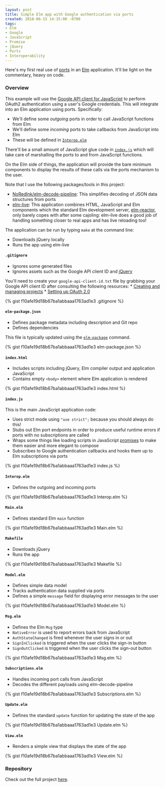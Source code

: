```yaml
---
layout: post
title: Simple Elm app with Google authentication via ports
created: 2018-06-15 14:15:00 -0700
tags:
- Elm
- Google
- JavaScript
- Promise
- jQuery
- Ports
- Interoperability
---
```

Here's my first real use of [ports][ports] in an [Elm][elm] application. It'll be light on the commentary, heavy on code.

### Overview

This example will use the [Google API client for JavaScript][google-api-javascript] to perform OAuth2 authentication using a user's Google credentials. This will integrate into an Elm application using ports. Specifically:

* We'll define some _outgoing_ ports in order to call JavaScript functions from Elm
* We'll define some _incoming_ ports to take callbacks from JavaScript into Elm
* These will be defined in [`Interop.elm`][interop-elm]

There'll be a small amount of JavaScript glue code in [`index.js`][index-js] which will take care of marshalling the ports to and from JavaScript functions.

On the Elm side of things, the application will provide the bare minimum components to display the results of these calls via the ports mechanism to the user.

Note that I use the following packages/tools in this project:

* [NoRedInk/elm-decode-pipeline][elm-decode-pipeline]: This simplifies decoding of JSON data structures from ports
* [elm-live][elm-live]: This application combines HTML, JavaScript and Elm components which the standard Elm development server, [elm-reactor][elm-reactor], only barely copes with after some cajoling: elm-live does a good job of handling something closer to real apps and has live reloading too!

The application can be run by typing `make` at the command line:

* Downloads jQuery locally
* Runs the app using elm-live

#### `.gitignore`

* Ignores some generated files
* Ignores assets such as the Google API client ID and [jQuery][jquery]

You'll need to create your `google-api-client-id.txt` file by grabbing your Google API client ID after consulting the following resources:
    * [Creating and managing projects][create-google-api-project]
    * [Setting up OAuth 2.0][set-up-oauth2]

{% gist f10afe19d18b67ba1abbaaa1763ad1e3 .gitignore %}

#### `elm-package.json`

* Defines package metadata including description and Git repo
* Defines dependencies

This file is typically updated using the [`elm-package`][elm-package] command.

{% gist f10afe19d18b67ba1abbaaa1763ad1e3 elm-package.json %}

#### `index.html`

* Includes scripts including jQuery, Elm compiler output and application JavaScript
* Contains empty `<body>` element where Elm application is rendered

{% gist f10afe19d18b67ba1abbaaa1763ad1e3 index.html %}

#### `index.js`

This is the main JavaScript application code:

* Uses strict mode using `"use strict";` because you should always do this!
* Stubs out Elm port endpoints in order to produce useful runtime errors if ports with no subscriptions are called
* Wraps some things like loading scripts in JavaScript [promises][javascript-promise] to make them easier and more elegant to compose
* Subscribes to Google authentication callbacks and hooks them up to Elm subscriptions via ports

{% gist f10afe19d18b67ba1abbaaa1763ad1e3 index.js %}

#### `Interop.elm`

* Defines the outgoing and incoming ports

{% gist f10afe19d18b67ba1abbaaa1763ad1e3 Interop.elm %}

#### `Main.elm`

* Defines standard Elm `main` function

{% gist f10afe19d18b67ba1abbaaa1763ad1e3 Main.elm %}

#### `Makefile`

* Downloads jQuery
* Runs the app

{% gist f10afe19d18b67ba1abbaaa1763ad1e3 Makefile %}

#### `Model.elm`

* Defines simple data model
* Tracks authentication data supplied via ports
* Defines a simple `message` field for displaying error messages to the user

{% gist f10afe19d18b67ba1abbaaa1763ad1e3 Model.elm %}

#### `Msg.elm`

* Defines the Elm `Msg` type
* `NativeError` is used to report errors back from JavaScript
* `AuthStateChanged` is fired whenever the user signs in or out
* `SignInClicked` is triggered when the user clicks the sign-in button
* `SignOutClicked` is triggered when the user clicks the sign-out button

{% gist f10afe19d18b67ba1abbaaa1763ad1e3 Msg.elm %}

#### `Subscriptions.elm`

* Handles incoming port calls from JavaScript
* Decodes the different payloads using elm-decode-pipeline

{% gist f10afe19d18b67ba1abbaaa1763ad1e3 Subscriptions.elm %}

#### `Update.elm`

* Defines the standard `update` function for updating the state of the app

{% gist f10afe19d18b67ba1abbaaa1763ad1e3 Update.elm %}

#### `View.elm`

* Renders a simple view that displays the state of the app

{% gist f10afe19d18b67ba1abbaaa1763ad1e3 View.elm %}

### Repository

Check out the full project [here][repo].

[create-google-api-project]: https://cloud.google.com/resource-manager/docs/creating-managing-projects
[elm]: https://elm-lang.org/
[elm-decode-pipeline]: http://package.elm-lang.org/packages/NoRedInk/elm-decode-pipeline/3.0.0
[elm-live]: https://github.com/architectcodes/elm-live
[elm-package]: https://github.com/elm-lang/elm-package
[elm-reactor]: https://github.com/elm-lang/elm-reactor
[google-api-javascript]: https://developers.google.com/api-client-library/javascript/
[index-js]: https://gist.github.com/rcook/f10afe19d18b67ba1abbaaa1763ad1e3/#file-index-js
[interop-elm]: https://gist.github.com/rcook/f10afe19d18b67ba1abbaaa1763ad1e3/#file-interop-elm
[javascript-promise]: https://developer.mozilla.org/en-US/docs/Web/JavaScript/Reference/Global_Objects/Promise
[jquery]: https://jquery.com/
[ports]: https://guide.elm-lang.org/interop/javascript.html
[repo]: https://gist.github.com/rcook/f10afe19d18b67ba1abbaaa1763ad1e3/
[set-up-oauth2]: https://support.google.com/cloud/answer/6158849?hl=en
